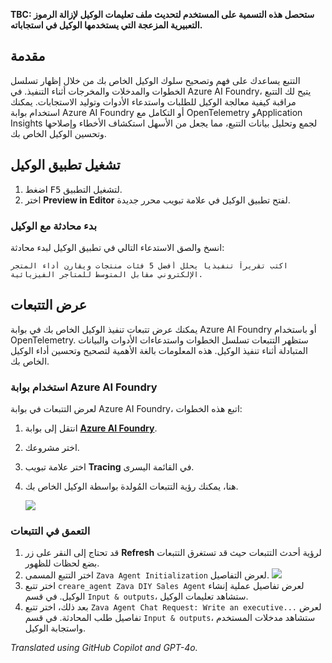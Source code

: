 **TBC: ستحصل هذه التسمية على المستخدم لتحديث ملف تعليمات الوكيل لإزالة الرموز التعبيرية المزعجة التي يستخدمها الوكيل في استجاباته.**

## مقدمة

التتبع يساعدك على فهم وتصحيح سلوك الوكيل الخاص بك من خلال إظهار تسلسل الخطوات والمدخلات والمخرجات أثناء التنفيذ. في Azure AI Foundry، يتيح لك التتبع مراقبة كيفية معالجة الوكيل للطلبات واستدعاء الأدوات وتوليد الاستجابات. يمكنك استخدام بوابة Azure AI Foundry أو التكامل مع OpenTelemetry وApplication Insights لجمع وتحليل بيانات التتبع، مما يجعل من الأسهل استكشاف الأخطاء وإصلاحها وتحسين الوكيل الخاص بك.

<!-- ## تمرين المختبر

=== "Python"

      1. افتح ملف `app.py`.
      2. غيّر متغير `AZURE_TELEMETRY_ENABLED` إلى `True` لتمكين التتبع:

         ```python
         AZURE_TELEMETRY_ENABLED = True
         ```

        !!! info "ملاحظة"
            يمكن هذا الإعداد تتبع المقاييس لوكيلك. في دالة `initialize` في `app.py`, يتم تكوين عميل تتبع المقاييس لإرسال البيانات إلى Azure Monitor.

            ```python
             if AZURE_TELEMETRY_ENABLED:
                 configure_azure_monitor(connection_string=await self.project_client.telemetry.get_connection_string())
            ```         

=== "C#"

      tbd -->

## تشغيل تطبيق الوكيل

1. اضغط <kbd>F5</kbd> لتشغيل التطبيق.
2. اختر **Preview in Editor** لفتح تطبيق الوكيل في علامة تبويب محرر جديدة.

### بدء محادثة مع الوكيل

انسخ والصق الاستدعاء التالي في تطبيق الوكيل لبدء محادثة:

```plaintext
اكتب تقريراً تنفيذياً يحلل أفضل 5 فئات منتجات ويقارن أداء المتجر الإلكتروني مقابل المتوسط للمتاجر الفيزيائية.
```

## عرض التتبعات

يمكنك عرض تتبعات تنفيذ الوكيل الخاص بك في بوابة Azure AI Foundry أو باستخدام OpenTelemetry. ستظهر التتبعات تسلسل الخطوات واستدعاءات الأدوات والبيانات المتبادلة أثناء تنفيذ الوكيل. هذه المعلومات بالغة الأهمية لتصحيح وتحسين أداء الوكيل الخاص بك.

### استخدام بوابة Azure AI Foundry

لعرض التتبعات في بوابة Azure AI Foundry، اتبع هذه الخطوات:

1. انتقل إلى بوابة **[Azure AI Foundry](https://ai.azure.com/)**.
2. اختر مشروعك.
3. اختر علامة تبويب **Tracing** في القائمة اليسرى.
4. هنا، يمكنك رؤية التتبعات المُولدة بواسطة الوكيل الخاص بك.

   ![](media/ai-foundry-tracing.png)

### التعمق في التتبعات

1. قد تحتاج إلى النقر على زر **Refresh** لرؤية أحدث التتبعات حيث قد تستغرق التتبعات بضع لحظات للظهور.
2. اختر التتبع المسمى `Zava Agent Initialization` لعرض التفاصيل.
   ![](media/ai-foundry-trace-agent-init.png)
3. اختر تتبع `creare_agent Zava DIY Sales Agent` لعرض تفاصيل عملية إنشاء الوكيل. في قسم `Input & outputs`، ستشاهد تعليمات الوكيل.
4. بعد ذلك، اختر تتبع `Zava Agent Chat Request: Write an executive...` لعرض تفاصيل طلب المحادثة. في قسم `Input & outputs`، ستشاهد مدخلات المستخدم واستجابة الوكيل.

<!-- https://learn.microsoft.com/en-us/azure/ai-foundry/how-to/continuous-evaluation-agents -->

*Translated using GitHub Copilot and GPT-4o.*
